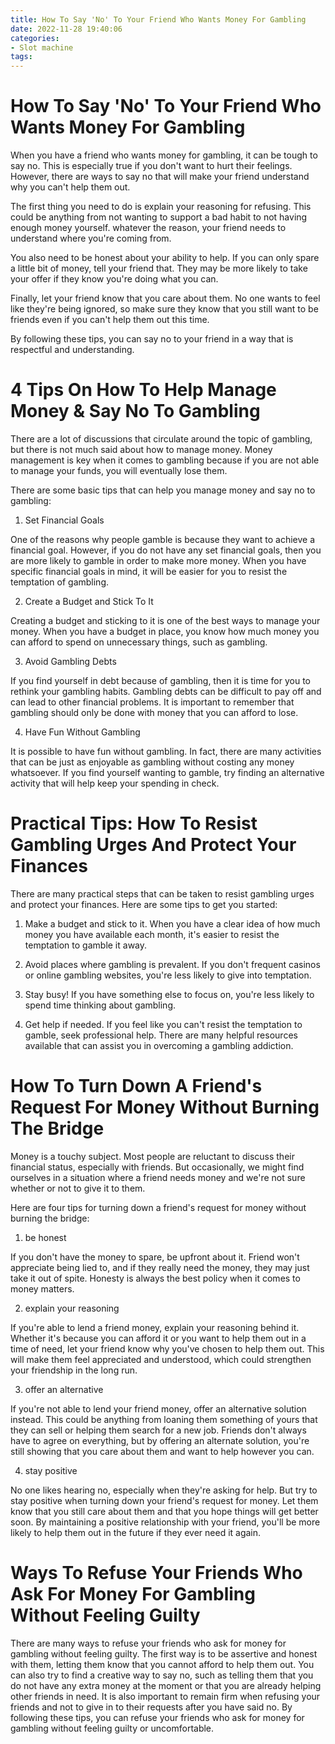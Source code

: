 ```yaml
---
title: How To Say 'No' To Your Friend Who Wants Money For Gambling
date: 2022-11-28 19:40:06
categories:
- Slot machine
tags:
---
```



#  How To Say 'No' To Your Friend Who Wants Money For Gambling

When you have a friend who wants money for gambling, it can be tough to say no. This is especially true if you don't want to hurt their feelings. However, there are ways to say no that will make your friend understand why you can't help them out.

The first thing you need to do is explain your reasoning for refusing. This could be anything from not wanting to support a bad habit to not having enough money yourself. whatever the reason, your friend needs to understand where you're coming from.

You also need to be honest about your ability to help. If you can only spare a little bit of money, tell your friend that. They may be more likely to take your offer if they know you're doing what you can.

Finally, let your friend know that you care about them. No one wants to feel like they're being ignored, so make sure they know that you still want to be friends even if you can't help them out this time.

By following these tips, you can say no to your friend in a way that is respectful and understanding.

#  4 Tips On How To Help Manage Money & Say No To Gambling

There are a lot of discussions that circulate around the topic of gambling, but there is not much said about how to manage money. Money management is key when it comes to gambling because if you are not able to manage your funds, you will eventually lose them.

There are some basic tips that can help you manage money and say no to gambling:

1. Set Financial Goals

One of the reasons why people gamble is because they want to achieve a financial goal. However, if you do not have any set financial goals, then you are more likely to gamble in order to make more money. When you have specific financial goals in mind, it will be easier for you to resist the temptation of gambling.

2. Create a Budget and Stick To It

Creating a budget and sticking to it is one of the best ways to manage your money. When you have a budget in place, you know how much money you can afford to spend on unnecessary things, such as gambling.

3. Avoid Gambling Debts

If you find yourself in debt because of gambling, then it is time for you to rethink your gambling habits. Gambling debts can be difficult to pay off and can lead to other financial problems. It is important to remember that gambling should only be done with money that you can afford to lose.

4. Have Fun Without Gambling

It is possible to have fun without gambling. In fact, there are many activities that can be just as enjoyable as gambling without costing any money whatsoever. If you find yourself wanting to gamble, try finding an alternative activity that will help keep your spending in check.

#   Practical Tips: How To Resist Gambling Urges And Protect Your Finances

There are many practical steps that can be taken to resist gambling urges and protect your finances. Here are some tips to get you started:

1) Make a budget and stick to it. When you have a clear idea of how much money you have available each month, it's easier to resist the temptation to gamble it away.

2) Avoid places where gambling is prevalent. If you don't frequent casinos or online gambling websites, you're less likely to give into temptation.

3) Stay busy! If you have something else to focus on, you're less likely to spend time thinking about gambling.

4) Get help if needed. If you feel like you can't resist the temptation to gamble, seek professional help. There are many helpful resources available that can assist you in overcoming a gambling addiction.

#  How To Turn Down A Friend's Request For Money Without Burning The Bridge 

Money is a touchy subject. Most people are reluctant to discuss their financial status, especially with friends. But occasionally, we might find ourselves in a situation where a friend needs money and we're not sure whether or not to give it to them.

Here are four tips for turning down a friend's request for money without burning the bridge:

1. be honest 

If you don't have the money to spare, be upfront about it. Friend won't appreciate being lied to, and if they really need the money, they may just take it out of spite. Honesty is always the best policy when it comes to money matters.

2. explain your reasoning 

If you're able to lend a friend money, explain your reasoning behind it. Whether it's because you can afford it or you want to help them out in a time of need, let your friend know why you've chosen to help them out. This will make them feel appreciated and understood, which could strengthen your friendship in the long run.

3. offer an alternative 

If you're not able to lend your friend money, offer an alternative solution instead. This could be anything from loaning them something of yours that they can sell or helping them search for a new job. Friends don't always have to agree on everything, but by offering an alternate solution, you're still showing that you care about them and want to help however you can.

4. stay positive 

No one likes hearing no, especially when they're asking for help. But try to stay positive when turning down your friend's request for money. Let them know that you still care about them and that you hope things will get better soon. By maintaining a positive relationship with your friend, you'll be more likely to help them out in the future if they ever need it again.

#  Ways To Refuse Your Friends Who Ask For Money For Gambling Without Feeling Guilty

There are many ways to refuse your friends who ask for money for gambling without feeling guilty. The first way is to be assertive and honest with them, letting them know that you cannot afford to help them out. You can also try to find a creative way to say no, such as telling them that you do not have any extra money at the moment or that you are already helping other friends in need. It is also important to remain firm when refusing your friends and not to give in to their requests after you have said no. By following these tips, you can refuse your friends who ask for money for gambling without feeling guilty or uncomfortable.